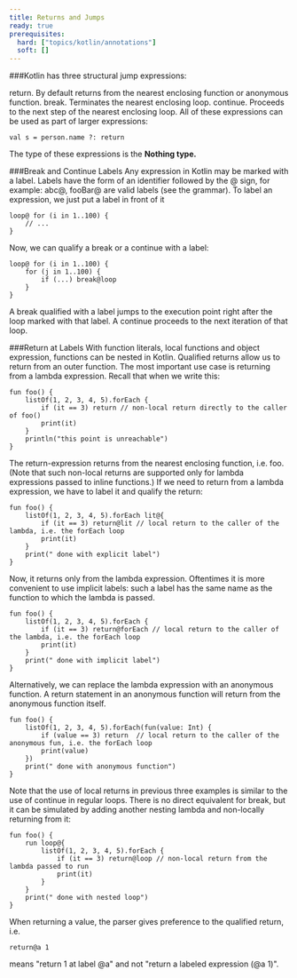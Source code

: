 ```yaml
---
title: Returns and Jumps
ready: true
prerequisites:
  hard: ["topics/kotlin/annotations"]
  soft: []
---
```

###Kotlin has three structural jump expressions:

return. By default returns from the nearest enclosing function or anonymous function.
break. Terminates the nearest enclosing loop.
continue. Proceeds to the next step of the nearest enclosing loop.
All of these expressions can be used as part of larger expressions:
```
val s = person.name ?: return
```
The type of these expressions is the __Nothing type.__

###Break and Continue Labels
Any expression in Kotlin may be marked with a label. Labels have the form of an identifier followed by the @ sign, for example: abc@, fooBar@ are valid labels (see the grammar). To label an expression, we just put a label in front of it
```
loop@ for (i in 1..100) {
    // ...
}
```
Now, we can qualify a break or a continue with a label:
```
loop@ for (i in 1..100) {
    for (j in 1..100) {
        if (...) break@loop
    }
}
```
A break qualified with a label jumps to the execution point right after the loop marked with that label. A continue proceeds to the next iteration of that loop.

###Return at Labels
With function literals, local functions and object expression, functions can be nested in Kotlin. Qualified returns allow us to return from an outer function. The most important use case is returning from a lambda expression. Recall that when we write this:
```
fun foo() {
    listOf(1, 2, 3, 4, 5).forEach {
        if (it == 3) return // non-local return directly to the caller of foo()
        print(it)
    }
    println("this point is unreachable")
}
```
The return-expression returns from the nearest enclosing function, i.e. foo. (Note that such non-local returns are supported only for lambda expressions passed to inline functions.) If we need to return from a lambda expression, we have to label it and qualify the return:
```
fun foo() {
    listOf(1, 2, 3, 4, 5).forEach lit@{
        if (it == 3) return@lit // local return to the caller of the lambda, i.e. the forEach loop
        print(it)
    }
    print(" done with explicit label")
}
```

Now, it returns only from the lambda expression. Oftentimes it is more convenient to use implicit labels: such a label has the same name as the function to which the lambda is passed.
```
fun foo() {
    listOf(1, 2, 3, 4, 5).forEach {
        if (it == 3) return@forEach // local return to the caller of the lambda, i.e. the forEach loop
        print(it)
    }
    print(" done with implicit label")
}
```

Alternatively, we can replace the lambda expression with an anonymous function. A return statement in an anonymous function will return from the anonymous function itself.
```
fun foo() {
    listOf(1, 2, 3, 4, 5).forEach(fun(value: Int) {
        if (value == 3) return  // local return to the caller of the anonymous fun, i.e. the forEach loop
        print(value)
    })
    print(" done with anonymous function")
}
```

Note that the use of local returns in previous three examples is similar to the use of continue in regular loops. There is no direct equivalent for break, but it can be simulated by adding another nesting lambda and non-locally returning from it:
```
fun foo() {
    run loop@{
        listOf(1, 2, 3, 4, 5).forEach {
            if (it == 3) return@loop // non-local return from the lambda passed to run
            print(it)
        }
    }
    print(" done with nested loop")
}
```

When returning a value, the parser gives preference to the qualified return, i.e.
```
return@a 1
```
means "return 1 at label @a" and not "return a labeled expression (@a 1)".
